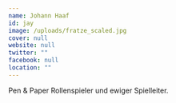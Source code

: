 ```yaml
---
name: Johann Haaf
id: jay
image: /uploads/fratze_scaled.jpg
cover: null
website: null
twitter: ""
facebook: null
location: ""
---
```

Pen & Paper Rollenspieler und ewiger Spielleiter.